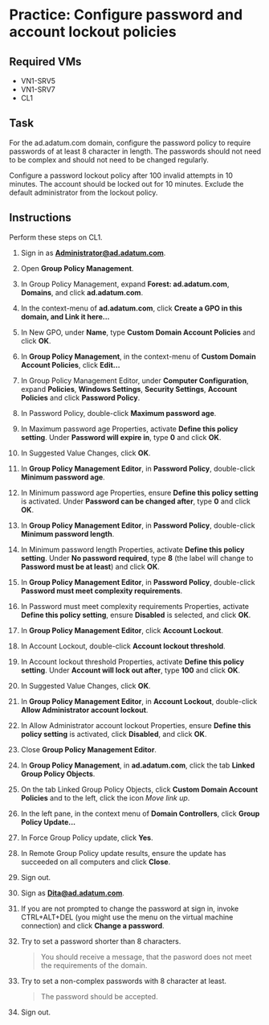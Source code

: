 # Practice: Configure password and account lockout policies

## Required VMs

* VN1-SRV5
* VN1-SRV7
* CL1

## Task

For the ad.adatum.com domain, configure the password policy to require passwords of at least 8 character in length. The passwords should not need to be complex and should not need to be changed regularly.

Configure a password lockout policy after 100 invalid attempts in 10 minutes. The account should be locked out for 10 minutes. Exclude the default administrator from the lockout policy.

## Instructions

Perform these steps on CL1.

1. Sign in as **Administrator@ad.adatum.com**.
1. Open **Group Policy Management**.
1. In Group Policy Management, expand **Forest: ad.adatum.com**, **Domains**, and click **ad.adatum.com**.
1. In the context-menu of **ad.adatum.com**, click **Create a GPO in this domain, and Link it here...**
1. In New GPO, under **Name**, type **Custom Domain Account Policies** and click **OK**.
1. In **Group Policy Management**, in the context-menu of **Custom Domain Account Policies**, click **Edit...**
1. In Group Policy Management Editor, under **Computer Configuration**, expand **Policies**, **Windows Settings**, **Security Settings**, **Account Policies** and click **Password Policy**.
1. In Password Policy, double-click **Maximum password age**.
1. In Maximum password age Properties, activate **Define this policy setting**. Under **Password will expire in**, type **0** and click **OK**.
1. In Suggested Value Changes, click **OK**.
1. In **Group Policy Management Editor**, in **Password Policy**, double-click **Minimum password age**.
1. In Minimum password age Properties, ensure **Define this policy setting** is activated. Under **Password can be changed after**, type **0** and click **OK**.
1. In **Group Policy Management Editor**, in **Password Policy**, double-click **Minimum password length**.
1. In Minimum password length Properties, activate **Define this policy setting**. Under **No password required**, type **8** (the label will change to **Password must be at least**) and click **OK**.
1. In **Group Policy Management Editor**, in **Password Policy**, double-click **Password must meet complexity requirements**.
1. In Password must meet complexity requirements Properties, activate **Define this policy setting**, ensure **Disabled** is selected, and click **OK**.
1. In **Group Policy Management Editor**, click **Account Lockout**.
1. In Account Lockout, double-click **Account lockout threshold**.
1. In Account lockout threshold Properties, activate **Define this policy setting**. Under **Account will lock out after**, type **100** and click **OK**.
1. In Suggested Value Changes, click **OK**.
1. In **Group Policy Management Editor**, in **Account Lockout**, double-click **Allow Administrator account lockout**.
1. In Allow Administrator account lockout Properties, ensure **Define this policy setting** is activated, click **Disabled**, and click **OK**.
1. Close **Group Policy Management Editor**.
1. In **Group Policy Management**, in **ad.adatum.com**, click the tab **Linked Group Policy Objects**.
1. On the tab Linked Group Policy Objects, click **Custom Domain Account Policies** and to the left, click the icon *Move link up*.
1. In the left pane, in the context menu of **Domain Controllers**, click **Group Policy Update...**
1. In Force Group Policy update, click **Yes**.
1. In Remote Group Policy update results, ensure the update has succeeded on all computers and click **Close**.
1. Sign out.
1. Sign as **Dita@ad.adatum.com**.
1. If you are not prompted to change the password at sign in, invoke CTRL+ALT+DEL (you might use the menu on the virtual machine connection) and click **Change a password**.
1. Try to set a password shorter than 8 characters.

    > You should receive a message, that the pasword does not meet the requirements of the domain.

1. Try to set a non-complex passwords with 8 character at least.

    > The password should be accepted.

1. Sign out.
